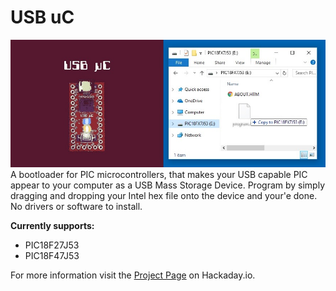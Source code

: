 # USB uC
![Alt text](Images/USB_uC_27J53.jpg?raw=true "USB_uC_27J53")    
A bootloader for PIC microcontrollers, that makes your USB capable PIC appear to your computer as a USB Mass Storage Device. 
Program by simply dragging and dropping your Intel hex file onto the device and your'e done. No drivers or software to install.  
  
**Currently supports:**
- PIC18F27J53 
- PIC18F47J53  
  
For more information visit the [Project Page](https://hackaday.io/project/63204-usb-c) on Hackaday.io.